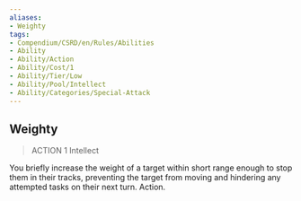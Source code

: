 ```yaml
---
aliases:
- Weighty
tags:
- Compendium/CSRD/en/Rules/Abilities
- Ability
- Ability/Action
- Ability/Cost/1
- Ability/Tier/Low
- Ability/Pool/Intellect
- Ability/Categories/Special-Attack
---
```


  
## Weighty  
>ACTION 1  Intellect  
  
You briefly increase the weight of a target within short range enough to stop them in their tracks, preventing the target from moving and hindering any attempted tasks on their next turn. Action.